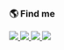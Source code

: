 ### :earth_americas: Find me

<div> 
  <a href="https://www.linkedin.com/in/niagalves/" title="Linkedin">
    <img src="https://img.shields.io/badge/-LinkedIn-%230077B5?style=for-the-badge&logo=linkedin&logoColor=white" />
  </a> 
  <a href="https://twitter.com/niagalves/" title="Twitter">
    <img src="https://img.shields.io/badge/-Twitter-%230077B5?style=for-the-badge&logo=twitter&logoColor=white" />
  </a> 
  <a href="https://www.facebook.com/niagalves/" title="Facebook">
    <img src="https://img.shields.io/badge/-Facebook-%230077B5?style=for-the-badge&logo=facebook&logoColor=white" />
  </a> 
  <a href="https://www.instagram.com/niagalves/" title="Instagram">
    <img src="https://img.shields.io/badge/-Instagram-%23E4405F?style=for-the-badge&logo=instagram&logoColor=white" />
  </a>
</div>

